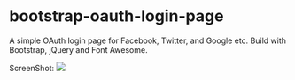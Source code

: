 bootstrap-oauth-login-page
==========================

A simple OAuth login page for Facebook, Twitter, and Google etc. Build with Bootstrap, jQuery and Font Awesome.

ScreenShot:
![](https://raw2.github.com/owwlo/bootstrap-oauth-login-page/master/resources/screenshot1.png)
